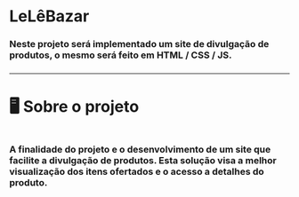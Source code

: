 # LeLêBazar
<h3>Neste projeto será implementado um site de divulgação de produtos, o mesmo será feito em HTML / CSS / JS.<h3>
<hr>
<h1>🖥 Sobre o projeto<h1>
<h3>A finalidade do projeto e o desenvolvimento de um site que facilite a divulgação de produtos. Esta solução visa a melhor visualização dos itens ofertados e o acesso a detalhes do produto.<h3>
